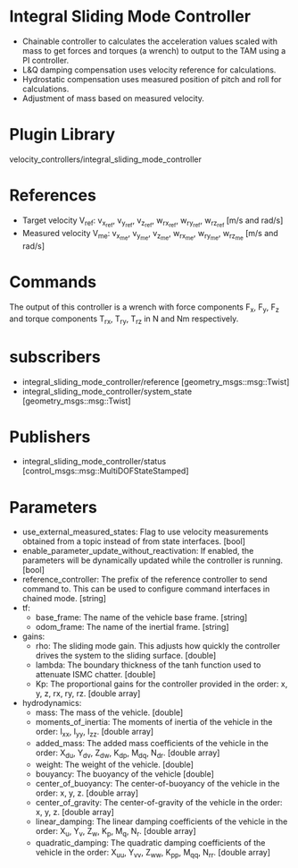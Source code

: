 # Integral Sliding Mode Controller
  - Chainable controller to calculates the acceleration values scaled with mass to get forces and torques (a wrench) to output to the TAM using a PI controller.
  - L&Q damping compensation uses velocity reference for calculations.
  - Hydrostatic compensation uses measured position of pitch and roll for calculations.
  - Adjustment of mass based on measured velocity.

# Plugin Library 
velocity_controllers/integral_sliding_mode_controller

# References
  - Target velocity V<sub>ref</sub>: v<sub>x<sub>ref</sub></sub>, v<sub>y<sub>ref</sub></sub>, v<sub>z<sub>ref</sub></sub>, w<sub>rx<sub>ref</sub></sub>, w<sub>ry<sub>ref</sub></sub>, w<sub>rz<sub>ref</sub></sub> [m/s and rad/s]
  - Measured velocity V<sub>me</sub>: v<sub>x<sub>me</sub></sub>, v<sub>y<sub>me</sub></sub>, v<sub>z<sub>me</sub></sub>, w<sub>rx<sub>me</sub></sub>, w<sub>ry<sub>me</sub></sub>, w<sub>rz<sub>me</sub></sub> [m/s and rad/s]

# Commands
The output of this controller is a wrench with force components F<sub>x</sub>, F<sub>y</sub>, F<sub>z</sub> and torque components T<sub>rx</sub>, T<sub>ry</sub>, T<sub>rz</sub> in N and Nm respectively.

# subscribers
  - integral_sliding_mode_controller/reference [geometry_msgs::msg::Twist]
  - integral_sliding_mode_controller/system_state [geometry_msgs::msg::Twist]

# Publishers
  - integral_sliding_mode_controller/status [control_msgs::msg::MultiDOFStateStamped]

# Parameters 
  - use_external_measured_states: Flag to use velocity measurements obtained from a topic instead of from state interfaces. [bool]
  - enable_parameter_update_without_reactivation: If enabled, the parameters will be dynamically updated while the controller is running. [bool]
  - reference_controller: The prefix of the reference controller to send command to. This can be used to configure command interfaces in chained mode. [string]
  - tf:
    - base_frame: The name of the vehicle base frame. [string]
    - odom_frame: The name of the inertial frame. [string]
  - gains:
    - rho: The sliding mode gain. This adjusts how quickly the controller drives the system to the sliding surface. [double]
    - lambda: The boundary thickness of the tanh function used to attenuate ISMC chatter. [double]
    - Kp: The proportional gains for the controller provided in the order: x, y, z, rx, ry, rz. [double array]
  - hydrodynamics:
    - mass: The mass of the vehicle. [double]
    - moments_of_inertia: The moments of inertia of the vehicle in the order: I<sub>xx</sub>, I<sub>yy</sub>, I<sub>zz</sub>. [double array]
    - added_mass: The added mass coefficients of the vehicle in the order: X<sub>du</sub>, Y<sub>dv</sub>, Z<sub>dw</sub>, K<sub>dp</sub>, M<sub>dq</sub>, N<sub>dr</sub>. [double array]
    - weight: The weight of the vehicle. [double]
    - bouyancy: The buoyancy of the vehicle [double]
    - center_of_buoyancy: The center-of-buoyancy of the vehicle in the order: x, y, z. [double array]
    - center_of_gravity: The center-of-gravity of the vehicle in the order: x, y, z. [double array]
    - linear_damping: The linear damping coefficients of the vehicle in the order: X<sub>u</sub>, Y<sub>v</sub>, Z<sub>w</sub>, K<sub>p</sub>, M<sub>q</sub>, N<sub>r</sub>. [double array]
    - quadratic_damping: The quadratic damping coefficients of the vehicle in the order: X<sub>uu</sub>, Y<sub>vv</sub>, Z<sub>ww</sub>, K<sub>pp</sub>, M<sub>qq</sub>, N<sub>rr</sub>. [double array]

